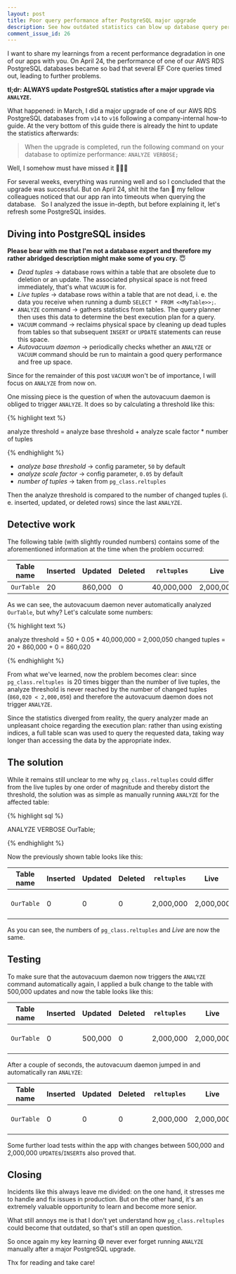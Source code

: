```yaml
---
layout: post
title: Poor query performance after PostgreSQL major upgrade
description: See how outdated statistics can blow up database query performance
comment_issue_id: 26
---
```


I want to share my learnings from a recent performance degradation in one of our apps with you. On April 24, the performance of one of our AWS RDS PostgreSQL databases became so bad that several EF Core queries timed out, leading to further problems.

**tl;dr: ALWAYS update PostgreSQL statistics after a major upgrade via `ANALYZE`.**

What happened: in March, I did a major upgrade of one of our AWS RDS PostgreSQL databases from `v14` to `v16` following a company-internal how-to guide. At the very bottom of this guide there is already the hint to update the statistics afterwards:

> When the upgrade is completed, run the following command on your database to optimize performance: `ANALYZE VERBOSE;`

Well, I somehow must have missed it 🤷🏻‍♂️

For several weeks, everything was running well and so I concluded that the upgrade was successful. But on April 24, shit hit the fan 💩 my fellow colleagues noticed that our app ran into timeouts when querying the database.  
So I analyzed the issue in-depth, but before explaining it, let's refresh some PostgreSQL insides.

## Diving into PostgreSQL insides

**Please bear with me that I'm not a database expert and therefore my rather abridged description might make some of you cry.** 😇

- _Dead tuples_ → database rows within a table that are obsolete due to deletion or an update. The associated physical space is not freed immediately, that's what `VACUUM` is for.
- _Live tuples_ → database rows within a table that are not dead, i. e. the data you receive when running a dumb `SELECT * FROM <<MyTable>>;`.
- `ANALYZE` command → gathers statistics from tables. The query planner then uses this data to determine the best execution plan for a query.
- `VACUUM` command → reclaims physical space by cleaning up dead tuples from tables so that subsequent `INSERT` or `UPDATE` statements can reuse this space.
- _Autovacuum daemon_ → periodically checks whether an `ANALYZE` or `VACUUM` command should be run to maintain a good query performance and free up space.

Since for the remainder of this post `VACUUM` won't be of importance, I will focus on `ANALYZE` from now on.

One missing piece is the question of when the autovacuum daemon is obliged to trigger `ANALYZE`. It does so by calculating a threshold like this:

{% highlight text %}

analyze threshold = analyze base threshold + analyze scale factor * number of tuples

{% endhighlight %}

- _analyze base threshold_ → config parameter, `50` by default
- _analyze scale factor_ → config parameter, `0.05` by default
- _number of tuples_ → taken from `pg_class.reltuples`

Then the analyze threshold is compared to the number of changed tuples (i. e. inserted, updated, or deleted rows) since the last `ANALYZE`.

## Detective work

The following table (with slightly rounded numbers) contains some of the aforementioned information at the time when the problem occurred:

| Table name | Inserted | Updated | Deleted | `reltuples` | Live | Dead | Last autoanalyze | Last analyze |
|------------|----------|---------|---------|----------------------|-----------|---------|------------------|---------------|
| `OurTable` | 20 | 860,000 | 0 | 40,000,000 | 2,000,000 | 150,000 | \<\<empty\>\> | \<\<empty\>\> |

As we can see, the autovacuum daemon never automatically analyzed `OurTable`, but why? Let's calculate some numbers:

{% highlight text %}

analyze threshold = 50 + 0.05 * 40,000,000 = 2,000,050
changed tuples = 20 + 860,000 + 0 = 860,020

{% endhighlight %}

From what we've learned, now the problem becomes clear: since `pg_class.reltuples`  is 20 times bigger than the number of live tuples, the analyze threshold is never reached by the number of changed tuples (`860,020 < 2,000,050`) and therefore the autovacuum daemon does not trigger `ANALYZE`.

Since the statistics diverged from reality, the query analyzer made an unpleasant choice regarding the execution plan: rather than using existing indices, a full table scan was used to query the requested data, taking way longer than accessing the data by the appropriate index.

## The solution

While it remains still unclear to me why `pg_class.reltuples` could differ from the live tuples by one order of magnitude and thereby distort the threshold, the solution was as simple as manually running `ANALYZE` for the affected table:

{% highlight sql %}

ANALYZE VERBOSE OurTable;

{% endhighlight %}

Now the previously shown table looks like this:

| Table name | Inserted | Updated | Deleted | `reltuples` | Live | Dead | Last autoanalyze | Last analyze |
|------------|----------|---------|---------|----------------------|-----------|------|------------------|-----------------|
| `OurTable` | 0 | 0 | 0 | 2,000,000 | 2,000,000 | 0 | \<\<empty\>\> | 2024-04-30 10:00 |

As you can see, the numbers of `pg_class.reltuples` and _Live_ are now the same.

## Testing

To make sure that the autovacuum daemon now triggers the `ANALYZE` command automatically again, I applied a bulk change to the table with 500,000 updates and now the table looks like this:

| Table name | Inserted | Updated | Deleted | `reltuples` | Live | Dead | Last autoanalyze | Last analyze |
|------------|----------|---------|---------|----------------------|-----------|---------|------------------|-----------------|
| `OurTable` | 0 | 500,000 | 0 | 2,000,000 | 2,000,000 | 500,000 | \<\<empty\>\> | 2024-04-30 10:00 |

After a couple of seconds, the autovacuum daemon jumped in and automatically ran `ANALYZE`:

| Table name | Inserted | Updated | Deleted | `reltuples` | Live | Dead | Last autoanalyze | Last analyze |
|------------|----------|---------|---------|----------------------|-----------|------|------------------|-----------------|
| `OurTable` | 0 | 0 | 0 | 2,000,000 | 2,000,000 | 0 | 2024-04-30 10:31 | 2024-04-30 10:00 |

Some further load tests within the app with changes between 500,000 and 2,000,000 `UPDATE`s/`INSERT`s also proved that.

## Closing

Incidents like this always leave me divided: on the one hand, it stresses me to handle and fix issues in production. But on the other hand, it's an extremely valuable opportunity to learn and become more senior.

What still annoys me is that I don't yet understand how `pg_class.reltuples` could become that outdated, so that's still an open question.

So once again my key learning 😅 never ever forget running `ANALYZE` manually after a major PostgreSQL upgrade.

Thx for reading and take care!